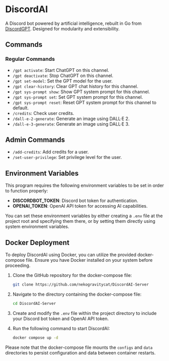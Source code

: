 # DiscordAI

A Discord bot powered by artificial intelligence, rebuilt in Go from [DiscordGPT](https://github.com/nekogravitycat/DiscordGPT). Designed for modularity and extensibility.

## Commands

### Regular Commands

- `/gpt activate`: Start ChatGPT on this channel.
- `/gpt deactivate`: Stop ChatGPT on this channel.
- `/gpt set-model`: Set the GPT model for the user.
- `/gpt clear-history`: Clear GPT chat history for this channel.
- `/gpt sys-prompt show`: Show GPT system prompt for this channel.
- `/gpt sys-prompt set`: Set GPT system prompt for this channel.
- `/gpt sys-prompt reset`: Reset GPT system prompt for this channel to default.
- `/credits`: Check user credits.
- `/dall-e-2-generate`: Generate an image using DALL·E 2.
- `/dall-e-3-generate`: Generate an image using DALL·E 3.

## Admin Commands

- `/add-credits`: Add credits for a user.
- `/set-user-privilege`: Set privilege level for the user.


## Environment Variables

This program requires the following environment variables to be set in order to function properly:

- **DISCORDBOT_TOKEN**: Discord bot token for authentication.
- **OPENAI_TOKEN**: OpenAI API token for accessing AI capabilities.

You can set these environment variables by either creating a `.env` file at the project root and specifying them there, or by setting them directly using system environment variables.

## Docker Deployment

To deploy DiscordAI using Docker, you can utilize the provided docker-compose file. Ensure you have Docker installed on your system before proceeding.

1. Clone the GitHub repository for the docker-compose file:
    ```bash
    git clone https://github.com/nekogravitycat/DiscordAI-Server
    ```

2. Navigate to the directory containing the docker-compose file:
    ```bash
    cd DiscordAI-Server
    ```

3. Create and modify the `.env` file within the project directory to include your Discord bot token and OpenAI API token.

4. Run the following command to start DiscordAI:
    ```bash
    docker compose up -d
    ```

Please note that the docker-compose file mounts the `configs` and `data` directories to persist configuration and data between container restarts.
